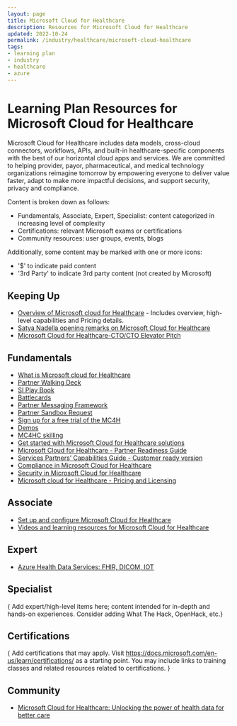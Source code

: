 ```yaml
---
layout: page
title: Microsoft Cloud for Healthcare
description: Resources for Microsoft Cloud for Healthcare
updated: 2022-10-24
permalink: /industry/healthcare/microsoft-cloud-healthcare
tags:
- learning plan
- industry
- healthcare
- azure
---
```


# Learning Plan Resources for Microsoft Cloud for Healthcare

Microsoft Cloud for Healthcare includes data models, cross-cloud connectors, workflows, APIs, and built-in healthcare-specific components with the best of our horizontal cloud apps and services. We are committed to helping provider, payor, pharmaceutical, and medical technology organizations reimagine tomorrow by empowering everyone to deliver value faster, adapt to make more impactful decisions, and support security, privacy and compliance.

Content is broken down as follows:
* Fundamentals, Associate, Expert, Specialist: content categorized in increasing level of complexity
* Certifications: relevant Microsoft exams or certifications
* Community resources: user groups, events, blogs

Additionally, some content may be marked with one or more icons:
* '$' to indicate paid content
* '3rd Party' to indicate 3rd party content (not created by Microsoft)

## Keeping Up

* [Overview of Microsoft cloud for Healthcare](https://www.microsoft.com/en-us/industry/health/microsoft-cloud-for-healthcare) - Includes overview, high-level capabilities and Pricing details.
* [Satya Nadella opening remarks on Microsoft Cloud for Healthcare](https://www.youtube.com/watch?v=KVK7AUCSfUs&feature=youtu.be)
* [Microsoft Cloud for Healthcare-CTO/CTO Elevator Pitch](./Assets/Microsoft%20Cloud%20for%20Healthcare%20-%20Partner%20Ready.pptx) 

## Fundamentals

* [What is Microsoft cloud for Healthcare](https://docs.microsoft.com/en-us/industry/healthcare/overview)
* [Partner Walking Deck](https://assetsprod.microsoft.com/mpn/en-us/microsoft-cloud-for-healthcare-walking-deck.pptx)
* [SI Play Book](https://microsoft.sharepoint.com/teams/Healthcarehub/Shared%20Documents/Forms/AllItems.aspx?id=/teams/Healthcarehub/Shared%20Documents/Microsoft%20cloud%20for%20healthcare/Healthcare%20-%20Industry%20cloud%20SI%20playbook.pdf&parent=/teams/Healthcarehub/Shared%20Documents/Microsoft%20cloud%20for%20healthcare)
* [Battlecards](https://microsoft.sharepoint.com/teams/Healthcarehub/Shared%20Documents/Forms/AllItems.aspx?id=%2Fteams%2FHealthcarehub%2FShared%20Documents%2FMicrosoft%20cloud%20for%20healthcare%2FMS%20Cloud%20for%20Healthcare%20Battlecard%202020%2001%2011%2Epdf&parent=%2Fteams%2FHealthcarehub%2FShared%20Documents%2FMicrosoft%20cloud%20for%20healthcare)
* [Partner Messaging Framework](https://assetsprod.microsoft.com/mpn/en-us/microsoft-cloud-for-healthcare-partner-messaging-framework.docx)
* [Partner Sandbox Request](https://experience.dynamics.com/requestlicense/)
* [Sign up for a free trial of the MC4H](https://nam06.safelinks.protection.outlook.com/?url=https%3A%2F%2Faka.ms%2Fmc4h_trial&data=05%7C01%7Cpujeyasi%40microsoft.com%7C8407253c37bc4f5dcdf908daac946fd1%7C72f988bf86f141af91ab2d7cd011db47%7C1%7C0%7C638012050851381549%7CUnknown%7CTWFpbGZsb3d8eyJWIjoiMC4wLjAwMDAiLCJQIjoiV2luMzIiLCJBTiI6Ik1haWwiLCJXVCI6Mn0%3D%7C3000%7C%7C%7C&sdata=EAZx8Y0YSmgfuNRQlwGOzFKzYMgoMnyhk0s%2BCfD7bVc%3D&reserved=0)
* [Demos](https://cdx.transform.microsoft.com/experience-detail/1a4be2b1-89c6-4978-a69e-a2c481721f85)
* [MC4HC skilling](https://docs.microsoft.com/en-us/learn/paths/healthcare-in-a-day/)
* [Get started with Microsoft Cloud for Healthcare solutions](https://docs.microsoft.com/en-us/learn/modules/get-started-healthcare)
* [Microsoft Cloud for Healthcare - Partner Readiness Guide](https://assetsprod.microsoft.com/mpn/en-us/microsoft-cloud-for-healthcare-partner-readiness-guide.pdf)
* [Services Partners’ Capabilities Guide - Customer ready version](https://assetsprod.microsoft.com/mpn/en-us/microsoft-cloud-for-healthcare-services-partners-capabilities-guide.pdf)
* [Compliance in Microsoft Cloud for Healthcare](https://docs.microsoft.com/en-us/industry/healthcare/compliance-overview)
* [Security in Microsoft Cloud for Healthcare](https://docs.microsoft.com/en-us/industry/healthcare/security-overview)
* [Microsoft cloud for Healthcare - Pricing and Licensing](https://docs.microsoft.com/en-us/industry/healthcare/buy)


## Associate

* [Set up and configure Microsoft Cloud for Healthcare](https://docs.microsoft.com/en-us/industry/healthcare/configure-cloud-for-healthcare)
* [Videos and learning resources for Microsoft Cloud for Healthcare](https://docs.microsoft.com/en-us/industry/healthcare/training-videos)

## Expert

* [Azure Health Data Services: FHIR, DICOM, IOT](https://nam06.safelinks.protection.outlook.com/?url=http%3A%2F%2Faka.ms%2FHCIoT&data=05%7C01%7Cpujeyasi%40microsoft.com%7C8407253c37bc4f5dcdf908daac946fd1%7C72f988bf86f141af91ab2d7cd011db47%7C1%7C0%7C638012050851381549%7CUnknown%7CTWFpbGZsb3d8eyJWIjoiMC4wLjAwMDAiLCJQIjoiV2luMzIiLCJBTiI6Ik1haWwiLCJXVCI6Mn0%3D%7C3000%7C%7C%7C&sdata=QF3D7SamTqQqw89zGBeDSig2DFBsB3TkS9guAAKMA70%3D&reserved=0)


## Specialist

{ Add expert/high-level items here; content intended for in-depth and hands-on experiences.  Consider adding What The Hack, OpenHack, etc.}


## Certifications

{ Add certifications that may apply. Visit https://docs.microsoft.com/en-us/learn/certifications/ as a starting point.  You may include links to training classes and related resources related to certifications.  }


## Community

* [Microsoft Cloud for Healthcare: Unlocking the power of health data for better care](https://azure.microsoft.com/en-us/blog/microsoft-cloud-for-healthcare-unlocking-the-power-of-health-data-for-better-care/)
